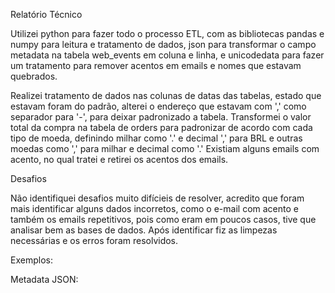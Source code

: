 Relatório Técnico

Utilizei python para fazer todo o processo ETL, com as bibliotecas pandas e numpy
para leitura e tratamento de dados, json para transformar o campo metadata na tabela web_events
em coluna e linha, e unicodedata para fazer um tratamento para remover acentos em emails e nomes 
que estavam quebrados.

Realizei tratamento de dados nas colunas de datas das tabelas, estado que estavam foram do padrão,
alterei o endereço que estavam com ',' como separador para '-', para deixar padronizado a tabela.
Transformei o valor total da compra na tabela de orders para padronizar de acordo com cada tipo de moeda,
definindo milhar como '.' e decimal ',' para BRL e outras moedas como ',' para milhar e decimal como '.'
Existiam alguns emails com acento, no qual tratei e retirei os acentos dos emails.

Desafios

Não identifiquei desafios muito difícieis de resolver, acredito que foram mais identificar alguns
dados incorretos, como o e-mail com acento e também os emails repetitivos, pois como eram em poucos 
casos, tive que analisar bem as bases de dados.
Após identificar fiz as limpezas necessárias e os erros foram resolvidos.

Exemplos:

Metadata JSON:
